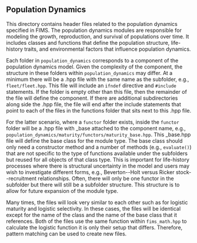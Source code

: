 ## Population Dynamics

This directory contains header files related to the population dynamics specified in FIMS. The population dynamics modules are responsible for modeling the growth, reproduction, and survival of populations over time. It includes classes and functions that define the population structure, life-history traits, and environmental factors that influence population dynamics.

Each folder in `population_dynamics` corresponds to a component of the population dynamics model. Given the complexity of the component, the structure in these folders within `population_dynamics` may differ. At a minimum there will be a .hpp file with the same name as the subfolder, e.g., `fleet/fleet.hpp`. This file will include an `ifndef` directive and `#include` statements. If the folder is empty other than this file, then the remainder of the file will define the component. If there are additional subdirectories along side the .hpp file, the file will end after the include statements that point to each of the files in the functions folder that sits next to this .hpp file.

For the latter scenario, where a `functor` folder exists, inside the `functor` folder will be a .hpp file with _base attached to the component name, e.g., `population_dynamics/maturity/functors/maturity_base.hpp`. This _base.hpp file will define the base class for the module type. The base class should only need a constructor method and a number of methods (e.g., `evaluate()`) that are not specific to the type of functions available under the subfolders but reused for all objects of that class type. This is important for life-history processes where there is structural uncertainty in the model and users may wish to investigate different forms, e.g., Beverton--Holt versus Ricker stock--recruitment relationships. Often, there will only be one functor in the subfolder but there will still be a subfolder structure. This structure is to allow for future expansion of the module type.

Many times, the files will look very similar to each other such as for logistic maturity and logistic selectivity. In these cases, the files will be identical except for the name of the class and the name of the base class that it references. Both of the files use the same function within `fims_math.hpp` to calculate the logistic function it is only their setup that differs. Therefore, pattern matching can be used to create new files.
